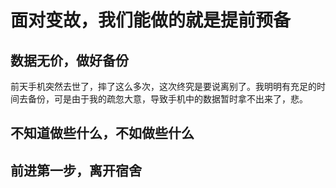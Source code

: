 # 面对变故，我们能做的就是提前预备

## 数据无价，做好备份

​	前天手机突然去世了，摔了这么多次，这次终究是要说离别了。我明明有充足的时间去备份，可是由于我的疏忽大意，导致手机中的数据暂时拿不出来了，悲。

## 不知道做些什么，不如做些什么



## 前进第一步，离开宿舍

